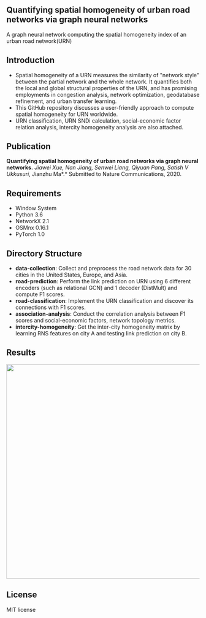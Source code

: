 ## Quantifying spatial homogeneity of urban road networks via graph neural networks

A graph neural network computing the spatial homogeneity index of an urban road network(URN) 

## Introduction

* Spatial homogeneity of a URN measures the similarity of "network style" between the partial network and the whole network. 
It quantifies both the local and global structural properties of the URN, and has promising employments in congestion analysis, network optimization, 
geodatabase refinement, and urban transfer learning.
* This GitHub repository discusses a user-friendly approach to compute spatial homogeneity for URN worldwide. 
* URN classification, URN SNDi calculation, social-economic factor relation analysis, intercity homogeneity analysis are also attached.  

## Publication

**Quantifying spatial homogeneity of urban road networks via graph neural networks.**
*Jiawei Xue, Nan Jiang, Senwei Liang, Qiyuan Pang, Satish V Ukkusuri*, Jianzhu Ma*.* 
Submitted to Nature Communications, 2020. 

## Requirements
* Window System
* Python 3.6
* NetworkX 2.1 
* OSMnx 0.16.1
* PyTorch 1.0 

## Directory Structure

* **data-collection**: Collect and preprocess the road network data for 30 cities in the United States, Europe, and Asia. 
* **road-prediction**: Perform the link prediction on URN using 6 different encoders (such as relational GCN) and 1 decoder (DistMult) and compute F1 scores.
* **road-classification**: Implement the URN classification and discover its connections with F1 scores.
* **association-analysis**: Conduct the correlation analysis between F1 scores and social-economic factors, network topology metrics.
* **intercity-homogeneity**: Get the inter-city homogeneity matrix by learning RNS features on city A and testing link prediction on city B.

## Results

<p align="center">
  <img src="https://github.com/jiang719/road-network-predictability/blob/master/main-figure/001.png" width="630" height="560">
</p>

## License
MIT license

